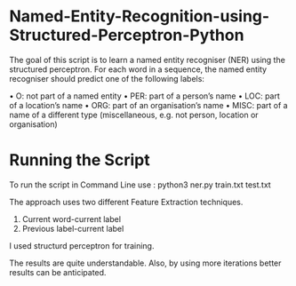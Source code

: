 # Named-Entity-Recognition-using-Structured-Perceptron-Python

The goal of this script is to learn a named entity recogniser (NER) using the structured perceptron. 
For each word in a sequence, the named entity recogniser should predict one of the following labels:

• O: not part of a named entity
• PER: part of a person’s name
• LOC: part of a location’s name
• ORG: part of an organisation’s name
• MISC: part of a name of a different type (miscellaneous, e.g. not person, location or organisation)

# Running the Script

To run the script in Command Line use : python3 ner.py train.txt test.txt

The approach uses two different Feature Extraction techniques. 

1) Current word-current label
2) Previous label-current label

I used structurd perceptron for training.

The results are quite understandable. Also, by using more iterations better results can be anticipated. 
